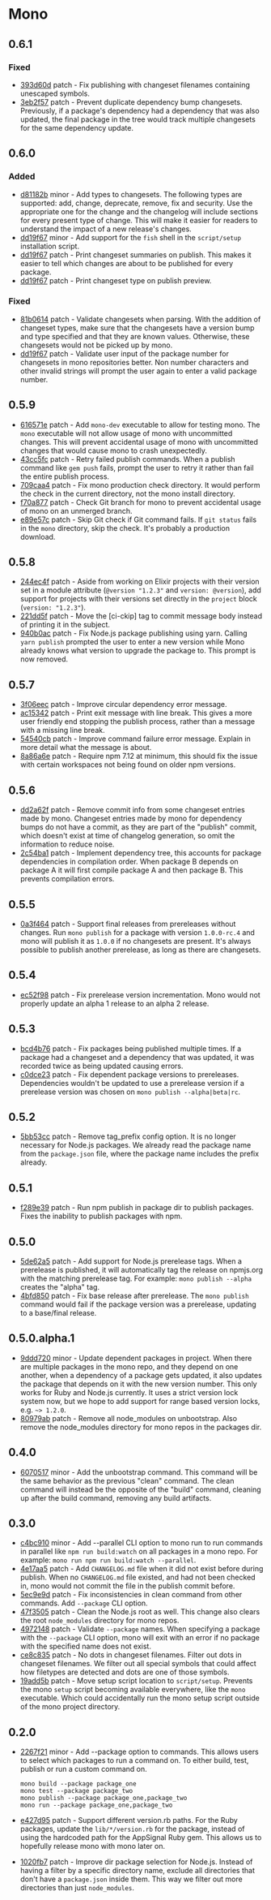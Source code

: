 # Mono

## 0.6.1

### Fixed

- [393d60d](https://github.com/appsignal/mono//commit/393d60de44fce6ad54c3c652f8e58fa9c333cdf3) patch - Fix publishing with changeset filenames containing unescaped symbols.
- [3eb2f57](https://github.com/appsignal/mono//commit/3eb2f5726a82732cc21f3cdce83b3fc621c02a31) patch - Prevent duplicate dependency bump changesets. Previously, if a package's dependency had a dependency that was also updated, the final package in the tree would track multiple changesets for the same dependency update.

## 0.6.0

### Added

- [d81182b](https://github.com/appsignal/mono//commit/d81182b0921e09d0b02a514b11000c1cce5b24e3) minor - Add types to changesets. The following types are supported: add, change, deprecate, remove, fix and security. Use the appropriate one for the change and the changelog will include sections for every present type of change. This will make it easier for readers to understand the impact of a new release's changes.
- [dd19f67](https://github.com/appsignal/mono//commit/dd19f67c7cedc2d472e3950fe59860473d625d8a) minor - Add support for the `fish` shell in the `script/setup` installation script.
- [dd19f67](https://github.com/appsignal/mono//commit/dd19f67c7cedc2d472e3950fe59860473d625d8a) patch - Print changeset summaries on publish. This makes it easier to tell which changes are about to be published for every package.
- [dd19f67](https://github.com/appsignal/mono//commit/dd19f67c7cedc2d472e3950fe59860473d625d8a) patch - Print changeset type on publish preview.

### Fixed

- [81b0614](https://github.com/appsignal/mono//commit/81b06140acd7ab8823627b28a8cb6d18546d7cd1) patch - Validate changesets when parsing. With the addition of changeset types, make sure that the changesets have a version bump and type specified and that they are known values. Otherwise, these changesets would not be picked up by mono.
- [dd19f67](https://github.com/appsignal/mono//commit/dd19f67c7cedc2d472e3950fe59860473d625d8a) patch - Validate user input of the package number for changesets in mono repositories better. Non number characters and other invalid strings will prompt the user again to enter a valid package number.

## 0.5.9

- [616571e](https://github.com/appsignal/mono//commit/616571e8aebb77ab2aa9240ae803e0636aeb9bf1) patch - Add `mono-dev` executable to allow for testing mono. The `mono` executable will not allow usage of mono with uncommitted changes. This will prevent accidental usage of mono with uncommitted changes that would cause mono to crash unexpectedly.
- [43cc5fc](https://github.com/appsignal/mono//commit/43cc5fc133afd6faccecc1e6c966a5c0bb0bd279) patch - Retry failed publish commands. When a publish command like `gem push` fails, prompt the user to retry it rather than fail the entire publish process.
- [709caa4](https://github.com/appsignal/mono//commit/709caa41acba2a1e2f352db885570680b48f46ae) patch - Fix mono production check directory. It would perform the check in the current directory, not the mono install directory.
- [f70a877](https://github.com/appsignal/mono//commit/f70a877adb7f36e30a63acf104bb119da4e8d588) patch - Check Git branch for mono to prevent accidental usage of mono on an unmerged branch.
- [e89e57c](https://github.com/appsignal/mono//commit/e89e57c88f7df7281531da6fdb37010e67fa7461) patch - Skip Git check if Git command fails. If `git status` fails in the `mono` directory, skip the check. It's probably a production download.

## 0.5.8

- [244ec4f](https://github.com/appsignal/mono//commit/244ec4f633754c9f1f85578fbc1fb00ce0843401) patch - Aside from working on Elixir projects with their version set in a module attribute (`@version "1.2.3"` and `version: @version`), add support for projects with their versions set directly in the `project` block (`version: "1.2.3"`).
- [221dd5f](https://github.com/appsignal/mono//commit/221dd5f705b4aaec462b6fa500f3669b2def3c60) patch - Move the [ci-ckip] tag to commit message body instead of printing it in the subject.
- [940b0ac](https://github.com/appsignal/mono//commit/940b0acac4580bada23ba2989f1413ce0e425db5) patch - Fix Node.js package publishing using yarn. Calling `yarn publish` prompted the user to enter a new version while Mono already knows what version to upgrade the package to. This prompt is now removed.

## 0.5.7

- [3f06eec](https://github.com/appsignal/mono//commit/3f06eec9f4d43ad0dd4d177010cafd435acac00e) patch - Improve circular dependency error message.
- [ac15342](https://github.com/appsignal/mono//commit/ac1534236933864ae412487c88eb674201d27593) patch - Print exit message with line break. This gives a more user friendly end stopping the publish process, rather than a message with a missing line break.
- [54540cb](https://github.com/appsignal/mono//commit/54540cbcf195327390c775c38b15a1486c0a116b) patch - Improve command failure error message. Explain in more detail what the message is about.
- [8a86a6e](https://github.com/appsignal/mono//commit/8a86a6edb4ea40515e3047d955fdbdc20d3a6591) patch - Require npm 7.12 at minimum, this should fix the issue with certain workspaces not being found on older npm versions.

## 0.5.6

- [dd2a62f](https://github.com/appsignal/mono//commit/dd2a62f347fa40aa705912aec198e83f50dec96f) patch - Remove commit info from some changeset entries made by mono. Changeset entries made by mono for dependency bumps do not have a commit, as they are part of the "publish" commit, which doesn't exist at time of changelog generation, so omit the information to reduce noise.
- [2c54ba1](https://github.com/appsignal/mono//commit/2c54ba199bdd48201b4a1d1dd78a46005ba8983f) patch - Implement dependency tree, this accounts for package dependencies in compilation order. When package B depends on package A it will first compile package A and then package B. This prevents compilation errors.

## 0.5.5

- [0a3f464](https://github.com/appsignal/mono//commit/0a3f464b63129d1eb0acf049a3f66cd31519b3de) patch - Support final releases from prereleases without changes. Run `mono publish` for a package with version `1.0.0-rc.4` and mono will publish it as `1.0.0` if no changesets are present. It's always possible to publish another prerelease, as long as there are changesets.

## 0.5.4

- [ec52f98](https://github.com/appsignal/mono//commit/ec52f9836a7db7a122f193a7fc2cea60272e2614) patch - Fix prerelease version incrementation. Mono would not properly update an alpha 1 release to an alpha 2 release.

## 0.5.3

- [bcd4b76](https://github.com/appsignal/mono//commit/bcd4b76c74c43c5751c833d3f9528dbc6d5e5f1b) patch - Fix packages being published multiple times. If a package had a changeset and a dependency that was updated, it was recorded twice as being updated causing errors.
- [c0dce23](https://github.com/appsignal/mono//commit/c0dce236b2701b148b2a2f1487421700ad9a6991) patch - Fix dependent package versions to prereleases. Dependencies wouldn't be updated to use a prerelease version if a prerelease version was chosen on `mono publish --alpha|beta|rc`.

## 0.5.2

- [5bb53cc](https://github.com/appsignal/mono//commit/5bb53cc7f08865e8adb18e5f944a1498620cdb24) patch - Remove tag_prefix config option. It is no longer necessary for Node.js packages. We already read the package name from the `package.json` file, where the package name includes the prefix already.

## 0.5.1

- [f289e39](https://github.com/appsignal/mono//commit/f289e398bee433a53771bb6808440e48ab734353) patch - Run npm publish in package dir to publish packages. Fixes the inability to publish packages with npm.

## 0.5.0

- [5de62a5](https://github.com/appsignal/mono//commit/5de62a56cc0272c11f10887569d6c5c0ee52d682) patch - Add support for Node.js prerelease tags. When a prerelease is published, it will automatically tag the release on npmjs.org with the matching prerelease tag. For example: `mono publish --alpha` creates the "alpha" tag.
- [4bfd850](https://github.com/appsignal/mono//commit/4bfd850ab933b42b9cc65c80c6111220230f08aa) patch - Fix base release after prerelease. The `mono publish` command would fail if the package version was a prerelease, updating to a base/final release.

## 0.5.0.alpha.1

- [9ddd720](https://github.com/appsignal/mono//commit/9ddd720090f9baaeef2aab7322d1b377c5131c34) minor - Update dependent packages in project. When there are multiple packages in the mono repo, and they depend on one another, when a dependency of a package gets updated, it also updates the package that depends on it with the new version number. This only works for Ruby and Node.js currently. It uses a strict version lock system now, but we hope to add support for range based version locks, e.g. `~> 1.2.0`.
- [80979ab](https://github.com/appsignal/mono//commit/80979ab92a130204a5ed883c6f288ce9cb06628e) patch - Remove all node_modules on unbootstrap. Also remove the node_modules directory
  for mono repos in the packages dir.

## 0.4.0

- [6070517](https://github.com/appsignal/mono//commit/6070517bbb819857a44aae13ab0a054dcbaa34ce) minor - Add the unbootstrap command. This command will be the same behavior as the
  previous "clean" command. The clean command will instead be the opposite of the
  "build" command, cleaning up after the build command, removing any build
  artifacts.

## 0.3.0

- [c4bc910](https://github.com/appsignal/mono//commit/c4bc9103fcf19d60a5989841a3ef224c74008c33) minor - Add --parallel CLI option to mono run to run commands in parallel like `npm run
  build:watch` on all packages in a mono repo.
  For example: `mono run npm run build:watch --parallel`.
- [4e17aa5](https://github.com/appsignal/mono//commit/4e17aa50817e6ae12dff45481cdadcaa27a08516) patch - Add `CHANGELOG.md` file when it did not exist before during publish. When no
  `CHANGELOG.md` file existed, and had not been checked in, mono would not commit
  the file in the publish commit before.
- [5ec9e9d](https://github.com/appsignal/mono//commit/5ec9e9d29f0ac360ad3538d6145cd50262ce4b6d) patch - Fix inconsistencies in clean command from other commands. Add `--package` CLI
  option.
- [47f3505](https://github.com/appsignal/mono//commit/47f3505cdc73a7090233e6f8114715b8ea9914a2) patch - Clean the Node.js root as well. This change also clears the root `node_modules`
  directory for mono repos.
- [4972148](https://github.com/appsignal/mono//commit/497214837c4380f0ebbbcb38e996caf31b9f927a) patch - Validate `--package` names. When specifying a package with the `--package` CLI
  option, mono will exit with an error if no package with the specified name does
  not exist.
- [ce8c835](https://github.com/appsignal/mono//commit/ce8c835ee2b42082682266fd9103f465af5dad8e) patch - No dots in changeset filenames. Filter out dots in changeset filenames. We
  filter out all special symbols that could affect how filetypes are detected and
  dots are one of those symbols.
- [19add5b](https://github.com/appsignal/mono//commit/19add5b75693a058df0b6e8a13aaffcd31f49176) patch - Move setup script location to `script/setup`. Prevents the mono `setup` script
  becoming available everywhere, like the `mono` executable. Which could
  accidentally run the mono setup script outside of the mono project directory.

## 0.2.0

- [2267f21](https://github.com/appsignal/mono//commit/2267f2164b25faf66df2d3a4fdcfbc76c37bb1f0) minor - Add --package option to commands. This allows users to select which packages to
  run a command on. To either build, test, publish or run a custom command on.

  ```
  mono build --package package_one
  mono test --package package_two
  mono publish --package package_one,package_two
  mono run --package package_one,package_two
  ```
- [e427d95](https://github.com/appsignal/mono//commit/e427d956e426274af08c3f2b0ee9a446ca577386) patch - Support different version.rb paths. For the Ruby packages, update the
  `lib/*/version.rb` for the package, instead of using the hardcoded path for the
  AppSignal Ruby gem. This allows us to hopefully release mono with mono later
  on.
- [1020fb7](https://github.com/appsignal/mono//commit/1020fb7d1eb02b021e895891c0b4240257032e58) patch - Improve dir package selection for Node.js. Instead of having a filter by a
  specific directory name, exclude all directories that don't have a
  `package.json` inside them. This way we filter out more directories than just
  `node_modules`.
